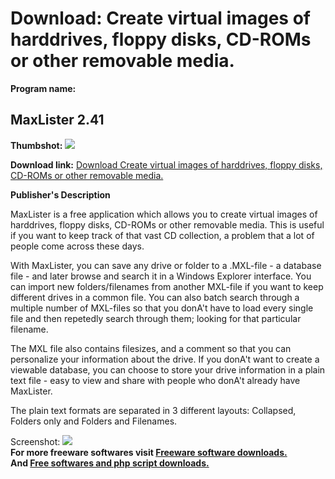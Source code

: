 # Download: Create virtual images of harddrives, floppy disks, CD-ROMs or other removable media.

**Program name:**

## MaxLister 2.41

  
**Thumbshot:** ![](http://www.freewarefiles.com/screenshot/maxlister_md.gif)   
  
**Download link:** [Download Create virtual images of harddrives, floppy disks, CD-ROMs or other removable media.](http://freesoftwares.boysofts.com/MaxLister_program_19847.html)  
  


**Publisher's Description**  
  


MaxLister is a free application which allows you to create virtual images of harddrives, floppy disks, CD-ROMs or other removable media. This is useful if you want to keep track of that vast CD collection, a problem that a lot of people come across these days. 

With MaxLister, you can save any drive or folder to a .MXL-file - a database file - and later browse and search it in a Windows Explorer interface. You can import new folders/filenames from another MXL-file if you want to keep different drives in a common file. You can also batch search through a multiple number of MXL-files so that you donA't have to load every single file and then repetedly search through them; looking for that particular filename. 

The MXL file also contains filesizes, and a comment so that you can personalize your information about the drive. If you donA't want to create a viewable database, you can choose to store your drive information in a plain text file - easy to view and share with people who donA't already have MaxLister. 

The plain text formats are separated in 3 different layouts: Collapsed, Folders only and Folders and Filenames. 

  
  
Screenshot: ![](http://www.freewarefiles.com/screenshot/maxlister.gif)   
**For more freeware softwares visit [Freeware software downloads.](http://freesoftwares.boysofts.com/)**   
**And [Free softwares and php script downloads.](http://www.boysofts.com/)**
